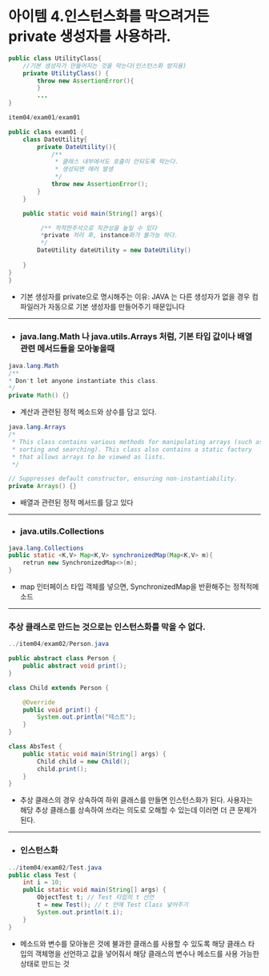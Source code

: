# 아이템 4.인스턴스화를 막으려거든 private 생성자를 사용하라.

```java 
public class UtilityClass{
    //기본 생성자가 만들어지는 것을 막는다(인스턴스화 방지용)
    private UtilityClass() {
        throw new AssertionError(){
        }
        ...
}

```

```java
item04/exam01/exam01 

public class exam01 {
    class DateUtility{
        private DateUtility(){
            /**
             * 클래스 내부에서도 호출이 안되도록 막는다.
             * 생성되면 에러 발생
             */
            throw new AssertionError();
        }
    }

    public static void main(String[] args){

         /** 적적한주석으로 직관성을 높일 수 있다
         *private 처리 후, instance화가 불가능 하다.
         */
        DateUtility dateUtility = new DateUtility()
        
    }
}
}
```
* 기본 생성자를 private으로 명시해주는 이유: JAVA 는 다른 생성자가 없을 경우 컴파일러가 자동으로 기본 생성자를 만들어주기 때문입니다
-----
* ### java.lang.Math 나 java.utils.Arrays 처럼, 기본 타입 값이나 배열 관련 메서드들을 모아놓을때
```java 
java.lang.Math
/**
* Don't let anyone instantiate this class.
*/
private Math() {}
```
- 계산과 관련된 정적 메소드와 상수를 담고 있다.
```java
java.lang.Arrays
/*  
 * This class contains various methods for manipulating arrays (such as
 * sorting and searching). This class also contains a static factory
 * that allows arrays to be viewed as lists.
 */

// Suppresses default constructor, ensuring non-instantiability.
private Arrays() {}
```
- 배열과 관련된 정적 메서드를 담고 있다
-------
* ### java.utils.Collections 
```java 
java.lang.Collections
public static <K,V> Map<K,V> synchronizedMap(Map<K,V> m){
    retrun new SynchronizedMap<>(m);
}
```
- map 인터페이스 타입 객체를 넣으면, SynchronizedMap을 반환해주는 정적적메소드
 -----
### 추상 클래스로 만드는 것으로는 인스턴스화를 막을 수 없다.
```java
../item04/exam02/Person.java

public abstract class Person {
    public abstract void print();
}

class Child extends Person {

    @Override
    public void print() {
        System.out.println("테스트");
    }
}

class AbsTest {
    public static void main(String[] args) {
        Child child = new Child();
        child.print();
    }
}


```
- 추상 클래스의 경우 상속하여 하위 클래스를 만들면 인스턴스화가 된다.
  사용자는 해당 추상 클래스를 상속하여 쓰라는 의도로 오해할 수 있는데 이러면 더 큰 문제가 된다.
----
* ### 인스턴스화

``` java
../item04/exam02/Test.java
public class Test {
	int i = 10;
	public static void main(String[] args) {
		ObjectTest t; // Test 타입의 t 선언
		t = new Test(); // t 안에 Test Class 넣어주기
		System.out.println(t.i);
	}
}
```
- 메소드와 변수를 모아놓은 것에 불과한 클래스를 사용할 수 있도록
  해당 클래스 타입의 객체명을 선언하고 값을 넣어줘서
  해당 클래스의 변수나 메소드를 사용 가능한 상태로 만드는 것   
